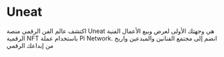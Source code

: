 # Uneat
اكتشف عالم الفن الرقمي منصة Uneat هي وجهتك الأولى لعرض وبيع الأعمال الفنية الرقمية NFT باستخدام عملة Pi Network. انضم إلى مجتمع الفنانين والمبدعين واربح من إبداعك الرقمي
